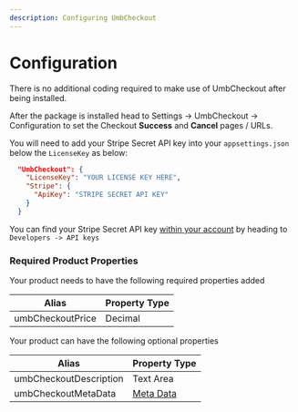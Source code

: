 ```yaml
---
description: Configuring UmbCheckout
---
```


# Configuration

There is no additional coding required to make use of UmbCheckout after being installed.

After the package is installed head to Settings -> UmbCheckout -> Configuration to set the Checkout **Success** and **Cancel** pages / URLs.

You will need to add your Stripe Secret API key into your `appsettings.json` below the `LicenseKey` as below:

```json
  "UmbCheckout": {
    "LicenseKey": "YOUR LICENSE KEY HERE",
    "Stripe": {
      "ApiKey": "STRIPE SECRET API KEY"
    }
  }
```

You can find your Stripe Secret API key [within your account](https://dashboard.stripe.com/apikeys) by heading to `Developers -> API keys`

### Required Product Properties

Your product needs to have the following required properties added

| Alias            | Property Type |
| ---------------- | ------------- |
| umbCheckoutPrice | Decimal       |

Your product can have the following optional properties

| Alias                  | Property Type                                                 |
| ---------------------- | ------------------------------------------------------------- |
| umbCheckoutDescription | Text Area                                                     |
| umbCheckoutMetaData    | [Meta Data](../property-editors/meta-data-property-editor.md) |

